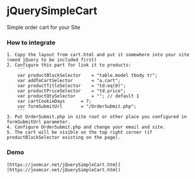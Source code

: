# jQuerySimpleCart
Simple order cart for your Site

### How to integrate
	1. Copy the layout from cart.html and put it somewhere into your site (need jQuery to be included first)
	2. Configure this part for link it to products:
		```
		var productBlockSelector	= "table.model tbody tr";
		var addToCartSelector		= "a.cart";
		var productTitleSelector	= "td:eq(0)";
		var productPriceSelector	= "td.price";
		var productQtySelector		= ""; // default 1
		var cartCookieDays		= 7;
		var formSubmitUrl		= "/OrderSubmit.php";
		```
	3. Put OrderSubmit.php in site root or other place you configured in formSubmitUrl parameter.
	4. Configure OrderSubmit.php and change your email and site.
	5. The cart will be visible on the top right corner (if productBlockSelector existing on the page).
	
### Demo
	[https://joomcar.net/jQuerySimpleCart.html](https://joomcar.net/jQuerySimpleCart.html)